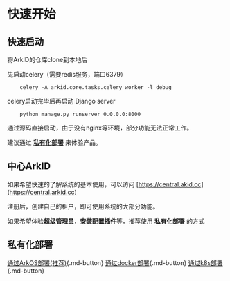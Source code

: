 # 快速开始

## 快速启动

将ArkID的仓库clone到本地后

先启动celery（需要redis服务，端口6379）
```
    celery -A arkid.core.tasks.celery worker -l debug
```
celery启动完毕后再启动 Django server
```
    python manage.py runserver 0.0.0.0:8000
```
通过源码直接启动，由于没有nginx等环境，部分功能无法正常工作。

建议通过 **[私有化部署](#_3)** 来体验产品。

## 中心ArkID
如果希望快速的了解系统的基本使用，可以访问 [https://central.akid.cc](https://central.arkid.cc)

注册后，创建自己的租户，即可使用系统的大部分功能。

如果希望体验**超级管理员**，**安装配置插件**等，推荐使用 **[私有化部署](#_3)** 的方式

## 私有化部署

[通过ArkOS部署(推荐)](./%20私有化部署/通过ArkOS部署/){.md-button}
[通过docker部署](./%20私有化部署/通过Docker部署/){.md-button}
[通过k8s部署](./%20私有化部署/通过k8s部署/){.md-button}